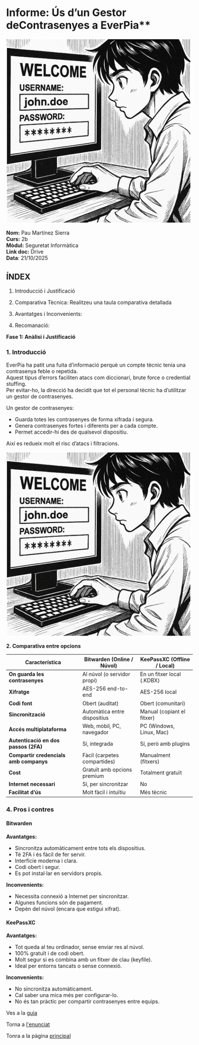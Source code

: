 # **Informe: Ús d’un Gestor de**Contrasenyes a EverPia**

![imagen](img/Tasca01_1.png)

**Nom:** Pau Martínez Sierra  
**Curs:** 2b  
**Mòdul:** Seguretat Informàtica   
**Link doc:** Drive  
**Data**: 21/10/2025


## ÍNDEX

1. Introducció i Justificació

2. Comparativa Tècnica: Realitzeu una taula comparativa detallada

3. Avantatges i Inconvenients: 

4. Recomanació:

**Fase 1: Anàlisi i Justificació** 

### **1\. Introducció**

EverPia ha patit una fuita d’informació perquè un compte tècnic tenia una contrasenya feble o repetida.  
 Aquest tipus d’errors faciliten atacs com diccionari, brute force o credential stuffing.  
 Per evitar-ho, la direcció ha decidit que tot el personal tècnic ha d’utilitzar un gestor de contrasenyes.

Un gestor de contrasenyes:

- Guarda totes les contrasenyes de forma xifrada i segura.  
- Genera contrasenyes fortes i diferents per a cada compte.  
- Permet accedir-hi des de qualsevol dispositiu.

Així es redueix molt el risc d’atacs i filtracions.

![imagen](img/Tasca01_1.png)

**2\. Comparativa entre opcions**

| Característica | Bitwarden (Online / Núvol) | KeePassXC (Offline / Local) |
| ----- | ----- | ----- |
| **On guarda les contrasenyes** | Al núvol (o servidor propi) | En un fitxer local (.KDBX) |
| **Xifratge** | AES-256 end-to-end | AES-256 local |
| **Codi font** | Obert (auditat) | Obert (comunitari) |
| **Sincronització** | Automàtica entre dispositius | Manual (copiant el fitxer) |
| **Accés multiplataforma** | Web, mòbil, PC, navegador | PC (Windows, Linux, Mac) |
| **Autenticació en dos passos (2FA)** | Sí, integrada | Sí, però amb plugins |
| **Compartir credencials amb companys** | Fàcil (carpetes compartides) | Manualment (fitxers) |
| **Cost** | Gratuït amb opcions premium | Totalment gratuït |
| **Internet necessari** | Sí, per sincronitzar | No |
| **Facilitat d’ús** | Molt fàcil i intuïtiu | Més tècnic |

### **4\. Pros i contres**

#### **Bitwarden**

**Avantatges:**

- Sincronitza automàticament entre tots els dispositius.  
- Té 2FA i és fàcil de fer servir.  
- Interfície moderna i clara.  
- Codi obert i segur.  
- Es pot instal·lar en servidors propis.

**Inconvenients:**

- Necessita connexió a Internet per sincronitzar.  
- Algunes funcions són de pagament.  
- Depèn del núvol (encara que estigui xifrat).

#### **KeePassXC**

**Avantatges:**

- Tot queda al teu ordinador, sense enviar res al núvol.  
- 100% gratuït i de codi obert.  
- Molt segur si es combina amb un fitxer de clau (keyfile).  
- Ideal per entorns tancats o sense connexió.

**Inconvenients:**

- No sincronitza automàticament.  
- Cal saber una mica més per configurar-lo.  
- No és tan pràctic per compartir contrasenyes entre equips.

Ves a la [guia](guia.md)

Torna a [l'enunciat](README.md)

Tonra a la pàgina [principal](../README.md)
